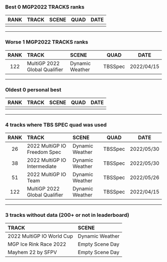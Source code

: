 ### Best 0 MGP2022 TRACKS ranks
|RANK|TRACK|SCENE|QUAD|DATE|
|:---:|:---|:---|:---:|:---:|
||||||
---
### Worse 1 MGP2022 TRACKS ranks
|RANK|TRACK|SCENE|QUAD|DATE|
|:---:|:---|:---|:---:|:---:|
|122|MultiGP 2022 Global Qualifier|Dynamic Weather|TBSSpec|2022/04/15|
---
### Oldest 0 personal best
|RANK|TRACK|SCENE|QUAD|DATE|
|:---:|:---|:---|:---:|:---:|
||||||
---
### 4 tracks where TBS SPEC quad was used
|RANK|TRACK|SCENE|QUAD|DATE|
|:---:|:---|:---|:---:|:---:|
|26|2022 MultiGP IO Freedom Spec|Dynamic Weather|TBSSpec|2022/05/30|
|38|2022 MultiGP IO Intermediate|Dynamic Weather|TBSSpec|2022/05/30|
|51|2022 MultiGP IO Team|Dynamic Weather|TBSSpec|2022/05/26|
|122|MultiGP 2022 Global Qualifier|Dynamic Weather|TBSSpec|2022/04/15|
---
### 3 tracks without data (200+ or not in leaderboard)
|TRACK|SCENE|
|:---|:---|
|2022 MultiGP IO World Cup|Dynamic Weather|
|MGP Ice Rink Race 2022|Empty Scene Day|
|Mayhem 22 by SFPV|Empty Scene Day|

